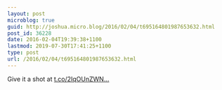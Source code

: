 ```yaml
---
layout: post
microblog: true
guid: http://joshua.micro.blog/2016/02/04/t695164801987653632.html
post_id: 36228
date: 2016-02-04T19:39:38+1100
lastmod: 2019-07-30T17:41:25+1100
type: post
url: /2016/02/04/t695164801987653632.html
---
```

Give it a shot at [t.co/2IqOUnZWN...](https://t.co/2IqOUnZWNb)
